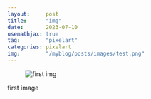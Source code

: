 ```yaml
---
layout:     post
title:      "img"
date:       2023-07-10
usemathjax: true
tag:        "pixelart"
categories: pixelart
img:        "/myblog/posts/images/test.png"
---
```


<figure>
<img src="{{ site.image_location }}/test.png" alt="first img">
</figure>

first image